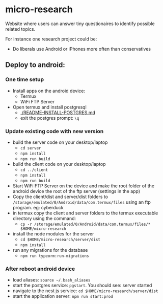 # micro-research

Website where users can answer tiny questionaires to identify possible related topics.

For instance one research project could be:
* Do liberals use Android or iPhones more often than conservatives

## Deploy to android:

### One time setup

* Install apps on the android device:
    * Termux
    * WiFi FTP Server
* Open termux and install postgresql
  * [./README-INSTALL-POSTGRES.md](./README-INSTALL-POSTGRES.md)
  * exit the postgres prompt: `\q`

### Update existing code with new version

* build the server code on your desktop/laptop
  * `cd server`
  * `npm install`
  * `npm run build`
* build the client code on your desktop/laptop
  * `cd ../client`
  * `npm install`
  * `npm run build`
* Start WiFi FTP Server on the device and make the root folder of the android device the root of the ftp server (settings in the app)
* Copy the client/dist and server/dist folders to `/storage/emulated/0/Android/data/com.termux/files` using an ftp program. eg: cyberduck
* in termux copy the client and server folders to the termux executable directory using the command:
  * `cp -r /storage/emulated/0/Android/data/com.termux/files/* $HOME/micro-research`
* install the node modules for the server
  * `cd $HOME/micro-research/server/dist`
  * `npm install`
* run any migrations for the database
  * `npm run typeorm:run-migrations`



### After reboot android device

* load aliases: `source ~/.bash_aliases`
* start the postgres service: `pgstart`. You should see: server started
* navigate to the nest js service: `cd $HOME/micro-research/server/dist`
* start the application server: `npm run start:prod`
